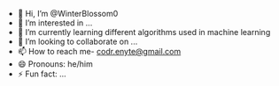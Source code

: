 - 👋 Hi, I’m @WinterBlossom0
- 👀 I’m interested in ...
- 🌱 I’m currently learning different algorithms used in machine learning
- 💞️ I’m looking to collaborate on ...
- 📫 How to reach me- codr.enyte@gmail.com
- 😄 Pronouns: he/him
- ⚡ Fun fact: ...

<!---
WinterBlossom0/WinterBlossom0 is a ✨ special ✨ repository because its `README.md` (this file) appears on your GitHub profile.
You can click the Preview link to take a look at your changes.
--->
